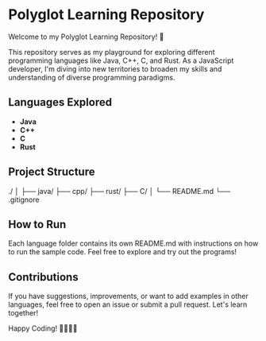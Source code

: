 # Polyglot Learning Repository

Welcome to my Polyglot Learning Repository! 🚀

This repository serves as my playground for exploring different programming languages like Java, C++, C, and Rust. As a JavaScript developer, I'm diving into new territories to broaden my skills and understanding of diverse programming paradigms.

## Languages Explored

- **Java**
- **C++**
- **C**
- **Rust**

## Project Structure

./
│
├── java/
├── cpp/
├── rust/
├── C/
│
└── README.md
└── .gitignore

## How to Run

Each language folder contains its own README.md with instructions on how to run the sample code. Feel free to explore and try out the programs!

## Contributions

If you have suggestions, improvements, or want to add examples in other languages, feel free to open an issue or submit a pull request. Let's learn together!

Happy Coding! 👩‍💻👨‍💻
